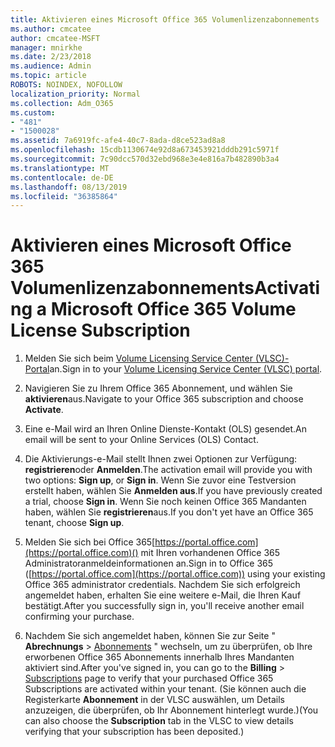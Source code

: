 ```yaml
---
title: Aktivieren eines Microsoft Office 365 Volumenlizenzabonnements
ms.author: cmcatee
author: cmcatee-MSFT
manager: mnirkhe
ms.date: 2/23/2018
ms.audience: Admin
ms.topic: article
ROBOTS: NOINDEX, NOFOLLOW
localization_priority: Normal
ms.collection: Adm_O365
ms.custom:
- "481"
- "1500028"
ms.assetid: 7a6919fc-afe4-40c7-8ada-d8ce523ad8a8
ms.openlocfilehash: 15cdb1130674e92d8a673453921dddb291c5971f
ms.sourcegitcommit: 7c90dcc570d32ebd968e3e4e816a7b482890b3a4
ms.translationtype: MT
ms.contentlocale: de-DE
ms.lasthandoff: 08/13/2019
ms.locfileid: "36385864"
---
```

# <a name="activating-a-microsoft-office-365-volume-license-subscription"></a><span data-ttu-id="7bf10-102">Aktivieren eines Microsoft Office 365 Volumenlizenzabonnements</span><span class="sxs-lookup"><span data-stu-id="7bf10-102">Activating a Microsoft Office 365 Volume License Subscription</span></span>

1. <span data-ttu-id="7bf10-103">Melden Sie sich beim [Volume Licensing Service Center (VLSC)-Portal](http://go.microsoft.com/fwlink/p/?LinkId=329762)an.</span><span class="sxs-lookup"><span data-stu-id="7bf10-103">Sign in to your [Volume Licensing Service Center (VLSC) portal](http://go.microsoft.com/fwlink/p/?LinkId=329762).</span></span>

2. <span data-ttu-id="7bf10-104">Navigieren Sie zu Ihrem Office 365 Abonnement, und wählen Sie **aktivieren**aus.</span><span class="sxs-lookup"><span data-stu-id="7bf10-104">Navigate to your Office 365 subscription and choose **Activate**.</span></span>

3. <span data-ttu-id="7bf10-105">Eine e-Mail wird an Ihren Online Dienste-Kontakt (OLS) gesendet.</span><span class="sxs-lookup"><span data-stu-id="7bf10-105">An email will be sent to your Online Services (OLS) Contact.</span></span>

4. <span data-ttu-id="7bf10-106">Die Aktivierungs-e-Mail stellt Ihnen zwei Optionen zur Verfügung: **registrieren**oder **Anmelden**.</span><span class="sxs-lookup"><span data-stu-id="7bf10-106">The activation email will provide you with two options: **Sign up**, or **Sign in**.</span></span> <span data-ttu-id="7bf10-107">Wenn Sie zuvor eine Testversion erstellt haben, wählen Sie **Anmelden aus**.</span><span class="sxs-lookup"><span data-stu-id="7bf10-107">If you have previously created a trial, choose **Sign in**.</span></span> <span data-ttu-id="7bf10-108">Wenn Sie noch keinen Office 365 Mandanten haben, wählen Sie **registrieren**aus.</span><span class="sxs-lookup"><span data-stu-id="7bf10-108">If you don't yet have an Office 365 tenant, choose **Sign up**.</span></span>

5. <span data-ttu-id="7bf10-109">Melden Sie sich bei Office 365[https://portal.office.com](https://portal.office.com)() mit Ihren vorhandenen Office 365 Administratoranmeldeinformationen an.</span><span class="sxs-lookup"><span data-stu-id="7bf10-109">Sign in to Office 365 ([https://portal.office.com](https://portal.office.com)) using your existing Office 365 administrator credentials.</span></span> <span data-ttu-id="7bf10-110">Nachdem Sie sich erfolgreich angemeldet haben, erhalten Sie eine weitere e-Mail, die Ihren Kauf bestätigt.</span><span class="sxs-lookup"><span data-stu-id="7bf10-110">After you successfully sign in, you'll receive another email confirming your purchase.</span></span>

6. <span data-ttu-id="7bf10-111">Nachdem Sie sich angemeldet haben, können Sie zur Seite " **Abrechnungs** \> [Abonnements](https://go.microsoft.com/fwlink/p/?linkid=842054) " wechseln, um zu überprüfen, ob Ihre erworbenen Office 365 Abonnements innerhalb Ihres Mandanten aktiviert sind.</span><span class="sxs-lookup"><span data-stu-id="7bf10-111">After you've signed in, you can go to the **Billing** \> [Subscriptions](https://go.microsoft.com/fwlink/p/?linkid=842054) page to verify that your purchased Office 365 Subscriptions are activated within your tenant.</span></span> <span data-ttu-id="7bf10-112">(Sie können auch die Registerkarte **Abonnement** in der VLSC auswählen, um Details anzuzeigen, die überprüfen, ob Ihr Abonnement hinterlegt wurde.)</span><span class="sxs-lookup"><span data-stu-id="7bf10-112">(You can also choose the **Subscription** tab in the VLSC to view details verifying that your subscription has been deposited.)</span></span>